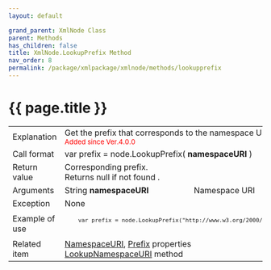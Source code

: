 ```yaml
---
layout: default

grand_parent: XmlNode Class
parent: Methods
has_children: false
title: XmlNode.LookupPrefix Method
nav_order: 8
permalink: /package/xmlpackage/xmlnode/methods/lookupprefix
---
```

# {{ page.title }}

<table>
  <tr>
    <td>Explanation</td>
    <td colspan="2">Get the prefix that corresponds to the namespace URI .<br><small><span style="color:red">Added since Ver.4.0.0</span></small></td>
    <td colspan="2"></td>
  </tr>
  <tr>
    <td>Call format</td>
    <td colspan="2">var prefix = node.LookupPrefix( <b>namespaceURI</b> )</td>
  </tr>
  <tr>
    <td>Return value</td>
    <td colspan="2">Corresponding prefix.<br>Returns null if not found .</td>
  </tr>  
  <tr>
    <td>Arguments</td>
    <td>String <b>namespaceURI</b></td>
    <td>Namespace URI</td>
  </tr>
  <tr>
    <td>Exception</td>
    <td colspan="2">None</td>
  </tr>
  <tr>
    <td>Example of use</td>
    <td colspan="2"><code><pre>
    var prefix = node.LookupPrefix("http://www.w3.org/2000/svg");
    </pre></code></td>
  </tr>
  <tr>
    <td>Related item</td>
    <td colspan="2"><a href="/package/xmlpackage/xmlnode/properties/namespaceuri">NamespaceURI</a>, <a href="/package/xmlpackage/xmlnode/properties/prefix">Prefix</a> properties<br><a href="/package/xmlpackage/xmlnode/methods/lookupnamespaceuri">LookupNamespaceURI</a> method</td>
  </tr>
</table>



